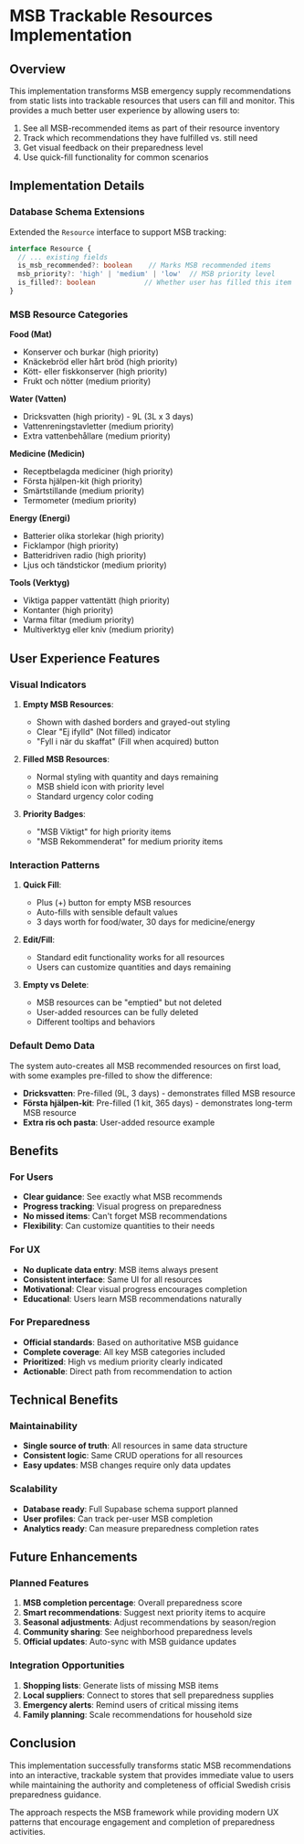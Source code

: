 # MSB Trackable Resources Implementation

## Overview

This implementation transforms MSB emergency supply recommendations from static lists into trackable resources that users can fill and monitor. This provides a much better user experience by allowing users to:

1. See all MSB-recommended items as part of their resource inventory
2. Track which recommendations they have fulfilled vs. still need
3. Get visual feedback on their preparedness level
4. Use quick-fill functionality for common scenarios

## Implementation Details

### Database Schema Extensions

Extended the `Resource` interface to support MSB tracking:

```typescript
interface Resource {
  // ... existing fields
  is_msb_recommended?: boolean    // Marks MSB recommended items
  msb_priority?: 'high' | 'medium' | 'low'  // MSB priority level
  is_filled?: boolean            // Whether user has filled this item
}
```

### MSB Resource Categories

**Food (Mat)**
- Konserver och burkar (high priority)
- Knäckebröd eller hårt bröd (high priority)  
- Kött- eller fiskkonserver (high priority)
- Frukt och nötter (medium priority)

**Water (Vatten)**
- Dricksvatten (high priority) - 9L (3L x 3 days)
- Vattenreningstavletter (medium priority)
- Extra vattenbehållare (medium priority)

**Medicine (Medicin)**
- Receptbelagda mediciner (high priority)
- Första hjälpen-kit (high priority)
- Smärtstillande (medium priority)
- Termometer (medium priority)

**Energy (Energi)**
- Batterier olika storlekar (high priority)
- Ficklampor (high priority)
- Batteridriven radio (high priority)
- Ljus och tändstickor (medium priority)

**Tools (Verktyg)**
- Viktiga papper vattentätt (high priority)
- Kontanter (high priority)
- Varma filtar (medium priority)
- Multiverktyg eller kniv (medium priority)

## User Experience Features

### Visual Indicators

1. **Empty MSB Resources**: 
   - Shown with dashed borders and grayed-out styling
   - Clear "Ej ifylld" (Not filled) indicator
   - "Fyll i när du skaffat" (Fill when acquired) button

2. **Filled MSB Resources**:
   - Normal styling with quantity and days remaining
   - MSB shield icon with priority level
   - Standard urgency color coding

3. **Priority Badges**:
   - "MSB Viktigt" for high priority items
   - "MSB Rekommenderat" for medium priority items

### Interaction Patterns

1. **Quick Fill**: 
   - Plus (+) button for empty MSB resources
   - Auto-fills with sensible default values
   - 3 days worth for food/water, 30 days for medicine/energy

2. **Edit/Fill**:
   - Standard edit functionality works for all resources
   - Users can customize quantities and days remaining

3. **Empty vs Delete**:
   - MSB resources can be "emptied" but not deleted
   - User-added resources can be fully deleted
   - Different tooltips and behaviors

### Default Demo Data

The system auto-creates all MSB recommended resources on first load, with some examples pre-filled to show the difference:

- **Dricksvatten**: Pre-filled (9L, 3 days) - demonstrates filled MSB resource
- **Första hjälpen-kit**: Pre-filled (1 kit, 365 days) - demonstrates long-term MSB resource  
- **Extra ris och pasta**: User-added resource example

## Benefits

### For Users
- **Clear guidance**: See exactly what MSB recommends
- **Progress tracking**: Visual progress on preparedness
- **No missed items**: Can't forget MSB recommendations
- **Flexibility**: Can customize quantities to their needs

### For UX
- **No duplicate data entry**: MSB items always present
- **Consistent interface**: Same UI for all resources
- **Motivational**: Clear visual progress encourages completion
- **Educational**: Users learn MSB recommendations naturally

### For Preparedness
- **Official standards**: Based on authoritative MSB guidance
- **Complete coverage**: All key MSB categories included
- **Prioritized**: High vs medium priority clearly indicated
- **Actionable**: Direct path from recommendation to action

## Technical Benefits

### Maintainability
- **Single source of truth**: All resources in same data structure
- **Consistent logic**: Same CRUD operations for all resources
- **Easy updates**: MSB changes require only data updates

### Scalability  
- **Database ready**: Full Supabase schema support planned
- **User profiles**: Can track per-user MSB completion
- **Analytics ready**: Can measure preparedness completion rates

## Future Enhancements

### Planned Features
1. **MSB completion percentage**: Overall preparedness score
2. **Smart recommendations**: Suggest next priority items to acquire
3. **Seasonal adjustments**: Adjust recommendations by season/region
4. **Community sharing**: See neighborhood preparedness levels
5. **Official updates**: Auto-sync with MSB guidance updates

### Integration Opportunities
1. **Shopping lists**: Generate lists of missing MSB items
2. **Local suppliers**: Connect to stores that sell preparedness supplies
3. **Emergency alerts**: Remind users of critical missing items
4. **Family planning**: Scale recommendations for household size

## Conclusion

This implementation successfully transforms static MSB recommendations into an interactive, trackable system that provides immediate value to users while maintaining the authority and completeness of official Swedish crisis preparedness guidance.

The approach respects the MSB framework while providing modern UX patterns that encourage engagement and completion of preparedness activities.
